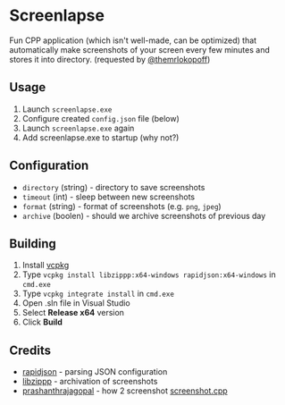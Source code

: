 # Screenlapse

Fun CPP application (which isn't well-made, can be optimized) that automatically make screenshots of your screen every few minutes and stores it into directory. (requested by [@themrlokopoff](https://github.com/TheMRLokopOff))

## Usage

1. Launch `screenlapse.exe`
2. Configure created `config.json` file (below)
3. Launch `screenlapse.exe` again
4. Add screenlapse.exe to startup (why not?)

## Configuration

- `directory` (string) - directory to save screenshots
- `timeout` (int) - sleep between new screenshots
- `format` (string) - format of screenshots (e.g. `png`, `jpeg`)
- `archive` (boolen) - should we archive screenshots of previous day

## Building

1. Install [vcpkg](https://vcpkg.io/en/getting-started.html)
2. Type `vcpkg install libzippp:x64-windows rapidjson:x64-windows` in `cmd.exe`
3. Type `vcpkg integrate install` in `cmd.exe`
4. Open .sln file in Visual Studio
5. Select **Release x64** version
6. Click **Build**

## Credits

- [rapidjson](https://github.com/Tencent/rapidjson) - parsing JSON configuration
- [libzippp](https://github.com/ctabin/libzippp) - archivation of screenshots
- [prashanthrajagopal](https://gist.github.com/prashanthrajagopal/) - how 2 screenshot [screenshot.cpp](https://gist.github.com/prashanthrajagopal/05f8ad157ece964d8c4d)

